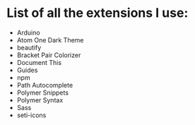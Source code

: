 # List of all the extensions I use:

- Arduino
- Atom One Dark Theme
- beautify
- Bracket Pair Colorizer
- Document This
- Guides
- npm
- Path Autocomplete
- Polymer Snippets
- Polymer Syntax
- Sass
- seti-icons